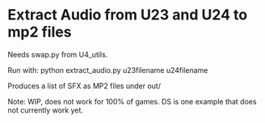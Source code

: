 # Extract Audio from U23 and U24 to mp2 files

Needs swap.py from U4_utils.

Run with: python extract_audio.py u23filename u24filename

Produces a list of SFX as MP2 files under out/

Note: WIP, does not work for 100% of games. DS is one example that does not currently work yet.